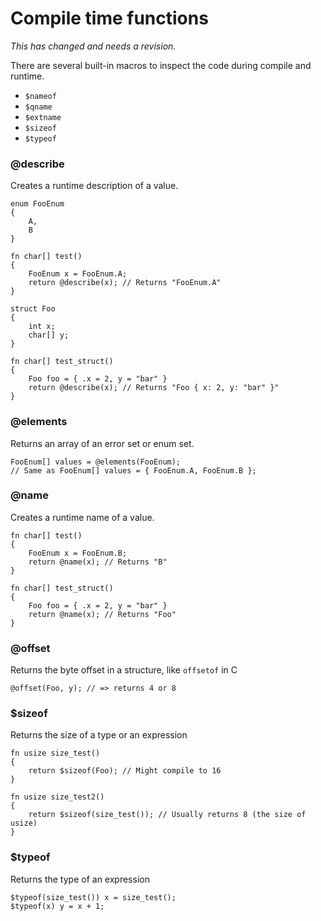 # Compile time functions

*This has changed and needs a revision.*

There are several built-in macros to inspect the code during compile and runtime.

- `$nameof`
- `$qname`
- `$extname`
- `$sizeof`
- `$typeof`


### @describe

Creates a runtime description of a value.

```
enum FooEnum
{
    A,
    B
}

fn char[] test()
{
    FooEnum x = FooEnum.A;
    return @describe(x); // Returns "FooEnum.A"
}

struct Foo
{
    int x;
    char[] y;
}

fn char[] test_struct()
{
    Foo foo = { .x = 2, y = "bar" }
    return @describe(x); // Returns "Foo { x: 2, y: "bar" }"
}
```

### @elements

Returns an array of an error set or enum set.

```
FooEnum[] values = @elements(FooEnum); 
// Same as FooEnum[] values = { FooEnum.A, FooEnum.B };
```

### @name

Creates a runtime name of a value.

```
fn char[] test()
{
    FooEnum x = FooEnum.B;
    return @name(x); // Returns "B"
}

fn char[] test_struct()
{
    Foo foo = { .x = 2, y = "bar" }
    return @name(x); // Returns "Foo"
}
```

### @offset
Returns the byte offset in a structure, like `offsetof` in C

```
@offset(Foo, y); // => returns 4 or 8
```

### $sizeof

Returns the size of a type or an expression

```
fn usize size_test()
{
    return $sizeof(Foo); // Might compile to 16
}

fn usize size_test2()
{
    return $sizeof(size_test()); // Usually returns 8 (the size of usize)
}
```

### $typeof

Returns the type of an expression

```
$typeof(size_test()) x = size_test();
$typeof(x) y = x + 1;
```